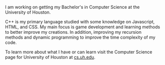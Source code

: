 I am working on getting my Bachelor's in Computer Science at the University of Houston.

C++ is my primary language studied with some knowledge on Javascript, HTML, and CSS. My main focus is game development and learning methods to better improve my creations. In addition, improving my recursion methods and dynamic programming to improve the time complexity of my code.

To learn more about what I have or can learn visit the Computer Science page for University of Houston at [cs.uh.edu](https://www.uh.edu/nsm/computer-science/).
